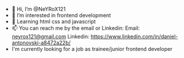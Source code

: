 - 👋 Hi, I’m @NeYRoX121
- 👀 I’m interested in frontend development
- 🌱 Learning html css and javascript
- 📫 You can reach me by the email or Linkedin:
Email: neyrox121@gmail.com 
Linkedin: https://www.linkedin.com/in/daniel-antonovski-a8472a22b/
- I'm currently looking for a job as trainee/junior frontend developer

<!---
NeYRoX121/NeYRoX121 is a ✨ special ✨ repository because its `README.md` (this file) appears on your GitHub profile.
You can click the Preview link to take a look at your changes.
--->
